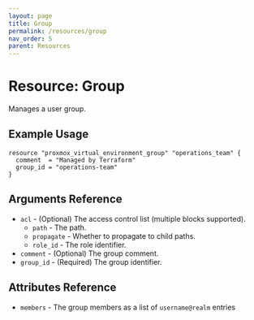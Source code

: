 ```yaml
---
layout: page
title: Group
permalink: /resources/group
nav_order: 5
parent: Resources
---
```


# Resource: Group

Manages a user group.

## Example Usage

```
resource "proxmox_virtual_environment_group" "operations_team" {
  comment  = "Managed by Terraform"
  group_id = "operations-team"
}
```

## Arguments Reference

* `acl` - (Optional) The access control list (multiple blocks supported).
    * `path` - The path.
    * `propagate` - Whether to propagate to child paths.
    * `role_id` - The role identifier.
* `comment` - (Optional) The group comment.
* `group_id` - (Required) The group identifier.

## Attributes Reference

* `members` - The group members as a list of `username@realm` entries

